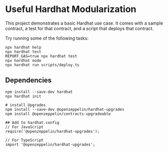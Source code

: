 # Useful Hardhat Modularization

This project demonstrates a basic Hardhat use case. It comes with a sample contract, a test for that contract, and a script that deploys that contract.

Try running some of the following tasks:

```shell
npx hardhat help
npx hardhat test
REPORT_GAS=true npx hardhat test
npx hardhat node
npx hardhat run scripts/deploy.ts
```

## Dependencies

```shell
npm install --save-dev hardhat
npx hardhat init

# install Upgrades
npm install --save-dev @openzeppelin/hardhat-upgrades
npm install @openzeppelin/contracts-upgradeable

## Add to hardhat.config
// For JavaScript
require('@openzeppelin/hardhat-upgrades');

// For TypeScript
import '@openzeppelin/hardhat-upgrades';


```
